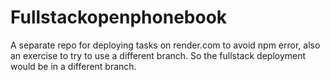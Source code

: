 # Fullstackopenphonebook
A separate repo for deploying tasks on render.com to avoid npm error, also an exercise to try to use a different branch. So the fullstack deployment would be in a different branch. 
